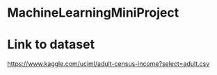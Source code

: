# MachineLearningMiniProject

# Link to dataset
https://www.kaggle.com/uciml/adult-census-income?select=adult.csv
